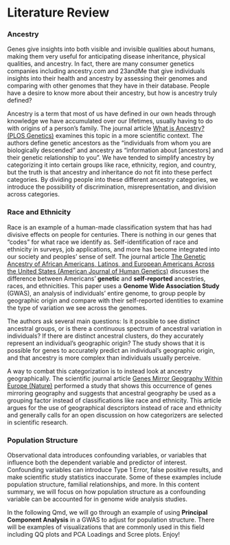 <h1>Literature Review</h1>
<h3>Ancestry</h3>
<p>
    Genes give insights into both visible and invisible qualities about humans, making them very useful for anticipating disease inheritance, physical qualities, and ancestry. In fact, there are many consumer genetics companies including ancestry.com and 23andMe that give individuals insights into their health and ancestry by assessing their genomes and comparing with other genomes that they have in their database. People have a desire to know more about their ancestry, but how is ancestry truly defined?
</p>
<p>
Ancestry is a term that most of us have defined in our own heads through knowledge we have accumulated over our lifetimes, usually having to do with origins of a person’s family. The journal article <a href="https://journals.plos.org/plosgenetics/article?id=10.1371/journal.pgen.1008624">What is Ancestry? (PLOS Genetics)</a> examines this topic in a more scientific context. The authors define genetic ancestors as the “individuals from whom you are biologically descended” and ancestry as “information about [ancestors] and their genetic relationship to you”. We have tended to simplify ancestry by categorizing it into certain groups like race, ethnicity, region, and country, but the truth is that ancestry and inheritance do not fit into these perfect categories. By dividing people into these different ancestry categories, we introduce the possibility of discrimination, misrepresentation, and division across categories.
</p>
<h3>Race and Ethnicity</h3>
<p>
Race is an example of a human-made classification system that has had divisive effects on people for centuries. There is nothing in our genes that “codes” for what race we identify as. Self-identification of race and ethnicity in surveys, job applications, and more has become integrated into our society and peoples’ sense of self. The journal article <a href="https://www.cell.com/ajhg/fulltext/S0002-9297(14)00476-5?theme=Untitled%2Cmontraykreyol.org%2Farticle%2F%7B-%7D%3Ftheme%2Cmontraykreyol.org%2C0.016772065"> The Genetic Ancestry of African Americans, Latinos, and European Americans Across the United States (American Journal of Human Genetics)</a> discusses the difference between Americans’ <strong>genetic</strong> and <strong>self-reported</strong> ancestries, races, and ethnicities. This paper uses a <strong>Genome Wide Association Study</strong> (GWAS), an analysis of individuals’ entire genome, to group people by geographic origin and compare with their self-reported identities to examine the type of variation we see across the genomes.
</p>
<p>
The authors ask several main questions: Is it possible to see distinct ancestral groups, or is there a continuous spectrum of ancestral variation in individuals? If there are distinct ancestral clusters, do they accurately represent an individual’s geographic origin? The study shows that it is possible for genes to accurately predict an individual’s geographic origin, and that ancestry is more complex than individuals usually perceive. 
</p>
<p>
A way to combat this categorization is to instead look at ancestry geographically. The scientific journal article <a href="https://www.nature.com/articles/nature07331"> Genes Mirror Geography Within Europe (Nature)</a> performed a study that shows this occurrence of genes mirroring geography and suggests that ancestral geography be used as a grouping factor instead of classifications like race and ethnicity. This article argues for the use of geographical descriptors instead of race and ethnicity and generally calls for an open discussion on how categorizers are selected in scientific research.
</p>

<h3>Population Structure</h3>
<p>
	Observational data introduces confounding variables, or variables that influence both the dependent variable and predictor of interest. Confounding variables can introduce Type 1 Error, false positive results, and make scientific study statistics inaccurate. Some of these examples include population structure, familial relationships, and more. In this content summary, we will focus on how population structure as a confounding variable can be accounted for in genome wide analysis studies. 
</p>
<p>
	In the following Qmd, we will go through an example of using <strong>Principal Component Analysis</strong> in a GWAS to adjust for population structure. There will be examples of visualizations that are commonly used in this field including QQ plots and PCA Loadings and Scree plots. Enjoy!
</p>
